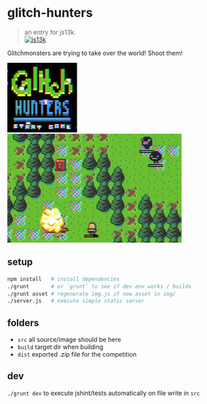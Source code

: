 # glitch-hunters
> an entry for js13k.  
> [![js13k][js13k-image]][js13k-url]

Glitchmonsters are trying to take over the world!
Shoot them!

![screenshot-1](screenshots/160x160.png)  
![screenshot-2](screenshots/400x250.png)  

## setup
```bash
npm install   # install dependencies
./grunt       # or `grunt` to see if dev env works / builds
./grunt asset # regenerate img.js if new asset in img/
./server.js   # execute simple static server
```

## folders
- `src` all source/image should be here
- `build` target dir when building
- `dist` exported .zip file for the competition

## dev
`./grunt dev` to execute jshint/tests automatically on file write in `src`

[js13k-image]: http://js13kgames.com/img/js13kgames.png
[js13k-url]: http://js13kgames.com

